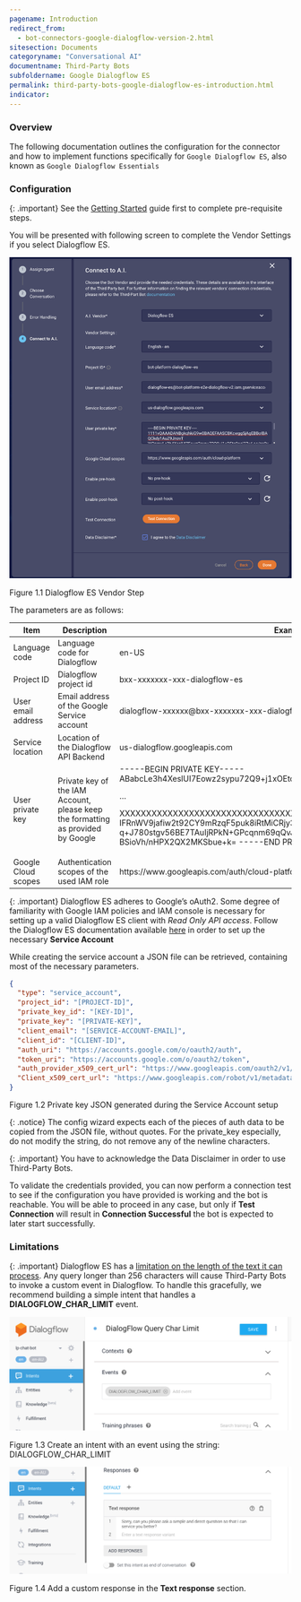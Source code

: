 ```yaml
---
pagename: Introduction
redirect_from:
  - bot-connectors-google-dialogflow-version-2.html
sitesection: Documents
categoryname: "Conversational AI"
documentname: Third-Party Bots
subfoldername: Google Dialogflow ES
permalink: third-party-bots-google-dialogflow-es-introduction.html
indicator:
---
```


### Overview

The following documentation outlines the configuration for the connector and how to implement functions specifically for
`Google Dialogflow ES`, also known as `Google Dialogflow Essentials`

### Configuration

{: .important}
See the [Getting Started](third-party-bots-getting-started.html) guide first to complete pre-requisite steps.

You will be presented with following screen to complete the Vendor Settings if you select Dialogflow ES.

<img class="fancyimage" style="width:600px" src="img/ThirdPartyBots/dialogflow-es-configuration-step.png" alt="">

Figure 1.1 Dialogflow ES Vendor Step

The parameters are as follows:

<table>
  <thead>
  <tr>
    <th>Item</th>
    <th>Description</th>
    <th>Example</th>
  </tr>
  </thead>
  <tbody>
  <tr>
    <td>Language code</td>
    <td>Language code for Dialogflow</td>
    <td>en-US</td>
  </tr>
  <tr>
    <td>Project ID</td>
    <td>Dialogflow project id</td>
    <td>bxx-xxxxxxx-xxx-dialogflow-es</td>
  </tr>
  <tr>
    <td>User email address</td>
    <td>Email address of the Google Service account</td>
    <td>dialogflow-xxxxxx@bxx-xxxxxxx-xxx-dialogflow-v2.iam.gserviceaccount.com</td>
  </tr>
   <tr>
    <td>Service location</td>
    <td>Location of the Dialogflow API Backend</td>
    <td>us-dialogflow.googleapis.com</td>
  </tr>
  <tr>
    <td>User private key</td>
    <td>Private key of the IAM Account, please keep the formatting as provided by Google</td>
    <td>-----BEGIN PRIVATE KEY-----
ABabcLe3h4XeslUI7Eowz2sypu72Q9+j1xOEtc9asl37wLac/zo0xy7wNxnDau+x

…

XXXXXXXXXXXXXXXXXXXXXXXXXXXXXXXXXXXXXXXXXXXXXXXXXXXXXXXXXXXXXXXX
        IFRnWV9jafiw2t92CY9mRzqF5puk8iRtMiCRjy3u4L+RHdvYkZPqO9CZUPvq9t0q
        q+J780stgv56BE7TAuIjRPkN+GPcqnm69qQvJdzSPc5dw5ZmM8b5TtIvlipzjU89
        BSioVh/nHPX2QX2MKSbue+k=
        -----END PRIVATE KEY-----</td>
  </tr>
  <tr>
    <td>Google Cloud scopes</td>
    <td>Authentication scopes of the used IAM role</td>
    <td>https://www.googleapis.com/auth/cloud-platform</td>
  </tr>
  </tbody>
</table>

{: .important}
Dialogflow ES adheres to Google’s oAuth2. Some degree of familiarity with Google IAM policies and IAM console is
necessary for setting up a valid Dialogflow ES client with _Read Only API access_.
Follow the Dialogflow ES documentation available [here](https://cloud.google.com/dialogflow/es/docs/quick/setup#sa-create)
in order to set up the necessary **Service Account**

While creating the service account a JSON file can be retrieved, containing most of the necessary parameters.

```json
{
  "type": "service_account",
  "project_id": "[PROJECT-ID]",
  "private_key_id": "[KEY-ID]",
  "private_key": "[PRIVATE-KEY]",
  "client_email": "[SERVICE-ACCOUNT-EMAIL]",
  "client_id": "[CLIENT-ID]",
  "auth_uri": "https://accounts.google.com/o/oauth2/auth",
  "token_uri": "https://accounts.google.com/o/oauth2/token",
  "auth_provider_x509_cert_url": "https://www.googleapis.com/oauth2/v1/certs",
  "Client_x509_cert_url": "https://www.googleapis.com/robot/v1/metadata/x509/[SERVICE-ACCOUNT-EMAIL]"
}
```

Figure 1.2 Private key JSON generated during the Service Account setup

{: .notice}
The config wizard expects each of the pieces of auth data to be copied from the JSON file, without quotes.
For the private_key especially, do not modify the string, do not remove any of the newline characters.

{: .important}
You have to acknowledge the Data Disclaimer in order to use Third-Party Bots.

To validate the credentials provided, you can now perform a connection test to see if the configuration you have provided
is working and the bot is reachable. You will be able to proceed in any case, but only if **Test Connection** will result in
**Connection Successful** the bot is expected to later start successfully.

### Limitations

{: .important}
Dialogflow ES has a [limitation on the length of the text it can process](https://cloud.google.com/dialogflow/es/docs/reference/rest/v2/QueryInput#TextInput).
Any query longer than 256 characters will cause Third-Party Bots to invoke a custom event in Dialogflow.
To handle this gracefully, we recommend building a simple intent that handles a **DIALOGFLOW_CHAR_LIMIT** event.

<img style="width:600px" src="img/ThirdPartyBots/dialogflow-es-char-limit-event.png" alt="">

Figure 1.3 Create an intent with an event using the string: DIALOGFLOW_CHAR_LIMIT

<img style="width:700px" src="img/ThirdPartyBots/dialogflow-es-char-limit-response.png" alt="">

Figure 1.4 Add a custom response in the **Text response** section.
